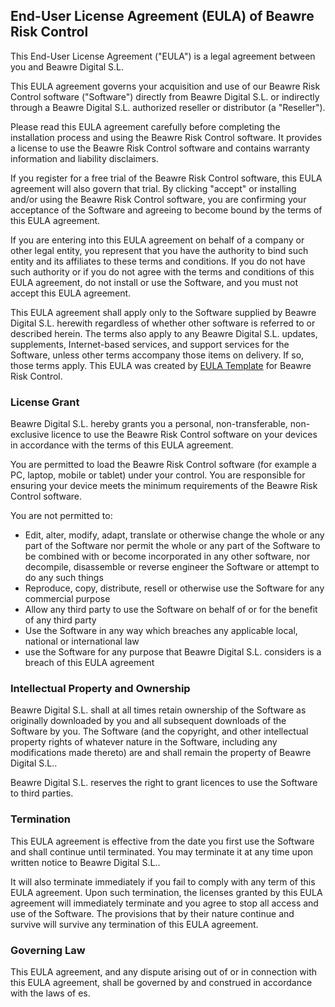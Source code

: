 ## End-User License Agreement (EULA) of <span class="app_name">Beawre Risk Control</span>

This End-User License Agreement ("EULA") is a legal agreement between you and <span class="company_name">Beawre Digital S.L.</span>

This EULA agreement governs your acquisition and use of our <span class="app_name">Beawre Risk Control</span> software ("Software") directly from <span class="company_name">Beawre Digital S.L.</span> or indirectly through a <span class="company_name">Beawre Digital S.L.</span> authorized reseller or distributor (a "Reseller").

Please read this EULA agreement carefully before completing the installation process and using the <span class="app_name">Beawre Risk Control</span> software. It provides a license to use the <span class="app_name">Beawre Risk Control</span> software and contains warranty information and liability disclaimers.

If you register for a free trial of the <span class="app_name">Beawre Risk Control</span> software, this EULA agreement will also govern that trial. By clicking "accept" or installing and/or using the <span class="app_name">Beawre Risk Control</span> software, you are confirming your acceptance of the Software and agreeing to become bound by the terms of this EULA agreement.

If you are entering into this EULA agreement on behalf of a company or other legal entity, you represent that you have the authority to bind such entity and its affiliates to these terms and conditions. If you do not have such authority or if you do not agree with the terms and conditions of this EULA agreement, do not install or use the Software, and you must not accept this EULA agreement.

This EULA agreement shall apply only to the Software supplied by <span class="company_name">Beawre Digital S.L.</span> herewith regardless of whether other software is referred to or described herein. The terms also apply to any <span class="company_name">Beawre Digital S.L.</span> updates, supplements, Internet-based services, and support services for the Software, unless other terms accompany those items on delivery. If so, those terms apply. This EULA was created by [EULA Template](https://www.eulatemplate.com) for <span class="app_name">Beawre Risk Control</span>.

### License Grant

<span class="company_name">Beawre Digital S.L.</span> hereby grants you a personal, non-transferable, non-exclusive licence to use the <span class="app_name">Beawre Risk Control</span> software on your devices in accordance with the terms of this EULA agreement.

You are permitted to load the <span class="app_name">Beawre Risk Control</span> software (for example a PC, laptop, mobile or tablet) under your control. You are responsible for ensuring your device meets the minimum requirements of the <span class="app_name">Beawre Risk Control</span> software.

You are not permitted to:

- Edit, alter, modify, adapt, translate or otherwise change the whole or any part of the Software nor permit the whole or any part of the Software to be combined with or become incorporated in any other software, nor decompile, disassemble or reverse engineer the Software or attempt to do any such things
- Reproduce, copy, distribute, resell or otherwise use the Software for any commercial purpose
- Allow any third party to use the Software on behalf of or for the benefit of any third party
- Use the Software in any way which breaches any applicable local, national or international law
- use the Software for any purpose that <span class="company_name">Beawre Digital S.L.</span> considers is a breach of this EULA agreement

### Intellectual Property and Ownership

<span class="company_name">Beawre Digital S.L.</span> shall at all times retain ownership of the Software as originally downloaded by you and all subsequent downloads of the Software by you. The Software (and the copyright, and other intellectual property rights of whatever nature in the Software, including any modifications made thereto) are and shall remain the property of <span class="company_name">Beawre Digital S.L.</span>.

<span class="company_name">Beawre Digital S.L.</span> reserves the right to grant licences to use the Software to third parties.

### Termination

This EULA agreement is effective from the date you first use the Software and shall continue until terminated. You may terminate it at any time upon written notice to <span class="company_name">Beawre Digital S.L.</span>.

It will also terminate immediately if you fail to comply with any term of this EULA agreement. Upon such termination, the licenses granted by this EULA agreement will immediately terminate and you agree to stop all access and use of the Software. The provisions that by their nature continue and survive will survive any termination of this EULA agreement.

### Governing Law

This EULA agreement, and any dispute arising out of or in connection with this EULA agreement, shall be governed by and construed in accordance with the laws of es.
